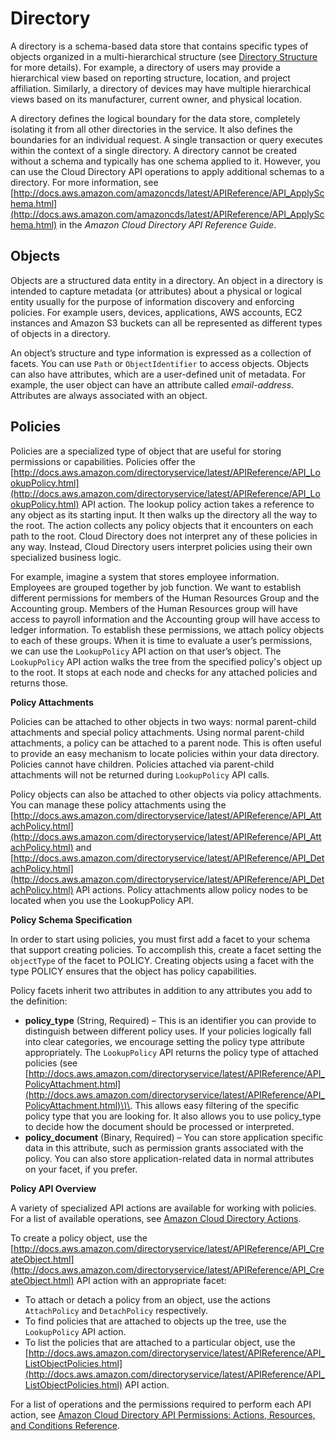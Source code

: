 # Directory<a name="key_concepts_directory"></a>

A directory is a schema\-based data store that contains specific types of objects organized in a multi\-hierarchical structure \(see [Directory Structure](key_concepts_directorystructure.md) for more details\)\. For example, a directory of users may provide a hierarchical view based on reporting structure, location, and project affiliation\. Similarly, a directory of devices may have multiple hierarchical views based on its manufacturer, current owner, and physical location\. 

A directory defines the logical boundary for the data store, completely isolating it from all other directories in the service\. It also defines the boundaries for an individual request\. A single transaction or query executes within the context of a single directory\. A directory cannot be created without a schema and typically has one schema applied to it\. However, you can use the Cloud Directory API operations to apply additional schemas to a directory\. For more information, see [http://docs.aws.amazon.com/amazoncds/latest/APIReference/API_ApplySchema.html](http://docs.aws.amazon.com/amazoncds/latest/APIReference/API_ApplySchema.html) in the *Amazon Cloud Directory API Reference Guide*\. 

## Objects<a name="key_concepts_objects"></a>

Objects are a structured data entity in a directory\. An object in a directory is intended to capture metadata \(or attributes\) about a physical or logical entity usually for the purpose of information discovery and enforcing policies\. For example users, devices, applications, AWS accounts, EC2 instances and Amazon S3 buckets can all be represented as different types of objects in a directory\. 

An object’s structure and type information is expressed as a collection of facets\. You can use `Path` or `ObjectIdentifier` to access objects\. Objects can also have attributes, which are a user\-defined unit of metadata\. For example, the user object can have an attribute called *email\-address*\. Attributes are always associated with an object\. 

## Policies<a name="key_concepts_policies"></a>

Policies are a specialized type of object that are useful for storing permissions or capabilities\. Policies offer the [http://docs.aws.amazon.com/directoryservice/latest/APIReference/API_LookupPolicy.html](http://docs.aws.amazon.com/directoryservice/latest/APIReference/API_LookupPolicy.html) API action\. The lookup policy action takes a reference to any object as its starting input\. It then walks up the directory all the way to the root\. The action collects any policy objects that it encounters on each path to the root\. Cloud Directory does not interpret any of these policies in any way\. Instead, Cloud Directory users interpret policies using their own specialized business logic\.

For example, imagine a system that stores employee information\. Employees are grouped together by job function\. We want to establish different permissions for members of the Human Resources Group and the Accounting group\. Members of the Human Resources group will have access to payroll information and the Accounting group will have access to ledger information\. To establish these permissions, we attach policy objects to each of these groups\. When it is time to evaluate a user’s permissions, we can use the `LookupPolicy` API action on that user’s object\. The `LookupPolicy` API action walks the tree from the specified policy's object up to the root\. It stops at each node and checks for any attached policies and returns those\.

**Policy Attachments**

Policies can be attached to other objects in two ways: normal parent\-child attachments and special policy attachments\. Using normal parent\-child attachments, a policy can be attached to a parent node\. This is often useful to provide an easy mechanism to locate policies within your data directory\. Policies cannot have children\. Policies attached via parent\-child attachments will not be returned during `LookupPolicy` API calls\. 

Policy objects can also be attached to other objects via policy attachments\. You can manage these policy attachments using the [http://docs.aws.amazon.com/directoryservice/latest/APIReference/API_AttachPolicy.html](http://docs.aws.amazon.com/directoryservice/latest/APIReference/API_AttachPolicy.html) and [http://docs.aws.amazon.com/directoryservice/latest/APIReference/API_DetachPolicy.html](http://docs.aws.amazon.com/directoryservice/latest/APIReference/API_DetachPolicy.html) API actions\. Policy attachments allow policy nodes to be located when you use the LookupPolicy API\.

**Policy Schema Specification**

In order to start using policies, you must first add a facet to your schema that support creating policies\. To accomplish this, create a facet setting the `objectType` of the facet to POLICY\. Creating objects using a facet with the type POLICY ensures that the object has policy capabilities\.

Policy facets inherit two attributes in addition to any attributes you add to the definition: 
+ **policy\_type** \(String, Required\) – This is an identifier you can provide to distinguish between different policy uses\. If your policies logically fall into clear categories, we encourage setting the policy type attribute appropriately\. The `LookupPolicy` API returns the policy type of attached policies \(see [http://docs.aws.amazon.com/directoryservice/latest/APIReference/API_PolicyAttachment.html](http://docs.aws.amazon.com/directoryservice/latest/APIReference/API_PolicyAttachment.html)\)\. This allows easy filtering of the specific policy type that you are looking for\. It also allows you to use policy\_type to decide how the document should be processed or interpreted\. 
+ **policy\_document** \(Binary, Required\) – You can store application specific data in this attribute, such as permission grants associated with the policy\. You can also store application\-related data in normal attributes on your facet, if you prefer\.

**Policy API Overview**

A variety of specialized API actions are available for working with policies\. For a list of available operations, see [Amazon Cloud Directory Actions](http://docs.aws.amazon.com/directoryservice/latest/APIReference/API_Operations.html)\. 

To create a policy object, use the [http://docs.aws.amazon.com/directoryservice/latest/APIReference/API_CreateObject.html](http://docs.aws.amazon.com/directoryservice/latest/APIReference/API_CreateObject.html) API action with an appropriate facet:
+ To attach or detach a policy from an object, use the actions `AttachPolicy` and `DetachPolicy` respectively\.
+ To find policies that are attached to objects up the tree, use the `LookupPolicy` API action\.
+ To list the policies that are attached to a particular object, use the [http://docs.aws.amazon.com/directoryservice/latest/APIReference/API_ListObjectPolicies.html](http://docs.aws.amazon.com/directoryservice/latest/APIReference/API_ListObjectPolicies.html) API action\.

For a list of operations and the permissions required to perform each API action, see [Amazon Cloud Directory API Permissions: Actions, Resources, and Conditions Reference](iam_auth_access_usingwith_iam_resourcepermissions.md)\.